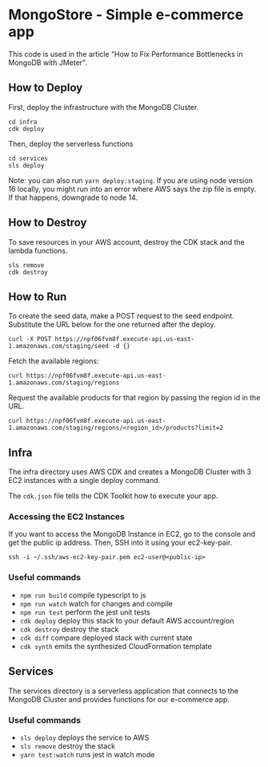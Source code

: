 # MongoStore - Simple e-commerce app

This code is used in the article "How to Fix Performance Bottlenecks in MongoDB with JMeter".

## How to Deploy

First, deploy the infrastructure with the MongoDB Cluster. 

```
cd infra
cdk deploy
```

Then, deploy the serverless functions

```
cd services
sls deploy
```

Note: you can also run `yarn deploy:staging`. If you are using node version 16 locally, you might run into an error where AWS says the zip file is empty. If that happens, downgrade to node 14.
## How to Destroy

To save resources in your AWS account, destroy the CDK stack and the lambda functions.

```
sls remove
cdk destroy
```

## How to Run

To create the seed data, make a POST request to the seed endpoint. Substitute the URL below for the one returned after the deploy.

```
curl -X POST https://npf06fvm8f.execute-api.us-east-1.amazonaws.com/staging/seed -d {}
```

Fetch the available regions:

```
curl https://npf06fvm8f.execute-api.us-east-1.amazonaws.com/staging/regions
```

Request the available products for that region by passing the region id in the URL.


```
curl https://npf06fvm8f.execute-api.us-east-1.amazonaws.com/staging/regions/<region_id>/products?limit=2
```

## Infra

The infra directory uses AWS CDK and creates a MongoDB Cluster with 3 EC2 instances with a single deploy command. 

The `cdk.json` file tells the CDK Toolkit how to execute your app.

### Accessing the EC2 Instances

If you want to access the MongoDB Instance in EC2, go to the console and get the public ip address.
Then, SSH into it using your ec2-key-pair.

```
ssh -i ~/.ssh/aws-ec2-key-pair.pem ec2-user@<public-ip>
```

### Useful commands

* `npm run build`   compile typescript to js
* `npm run watch`   watch for changes and compile
* `npm run test`    perform the jest unit tests
* `cdk deploy`      deploy this stack to your default AWS account/region
* `cdk destroy`      destroy the stack
* `cdk diff`        compare deployed stack with current state
* `cdk synth`       emits the synthesized CloudFormation template

## Services

The services directory is a serverless application that connects to the MongoDB Cluster and provides functions for our e-commerce app.

### Useful commands

* `sls deploy`  deploys the service to AWS
* `sls remove`  destroy the stack  
* `yarn test:watch` runs jest in watch mode
